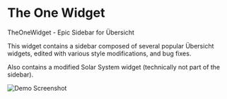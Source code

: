 # The One Widget
TheOneWidget - Epic Sidebar for Übersicht

This widget contains a sidebar composed of several popular Übersicht widgets, edited with various style modifications, and bug fixes. 

Also contains a modified Solar System widget (technically not part of the sidebar).

![Demo Screenshot](full-screenshot.png)
